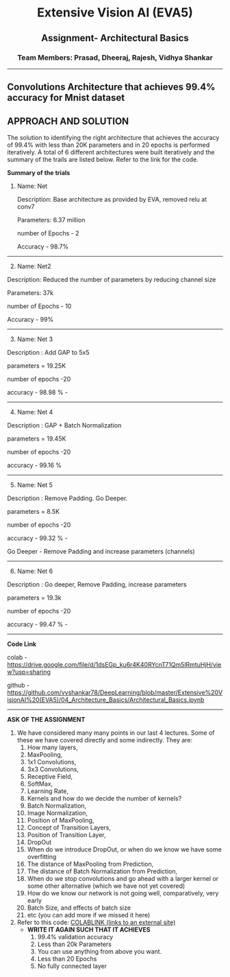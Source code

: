 <h1 align="center">Extensive Vision AI (EVA5)</h1>

<h2 align="center">Assignment- Architectural Basics</h2>

<h3 align="center"> Team Members: Prasad, Dheeraj, Rajesh, Vidhya Shankar </h3>

---
**Convolutions Architecture that achieves 99.4% accuracy for Mnist dataset**
---



**APPROACH AND SOLUTION**
----
The solution to identifying the right architecture that achieves the accuracy of 99.4% with less than 20K parameters and in 20 epochs is performed iteratively. A total of 6 different architectures were built iteratively and the summary of the trails are listed below. Refer to the link for the code.

**Summary of the trials**

1. Name: Net

   Description: Base architecture as provided by EVA, removed relu at conv7

   Parameters: 6.37 million

   number of Epochs - 2

   Accuracy - 98.7%

------------

2. Name: Net2

  Description: Reduced the number of parameters by reducing channel size

  Parameters: 37k

  number of Epochs - 10

  Accuracy - 99%
  
------------

3. Name: Net 3

  Description : Add GAP to 5x5

  parameters = 19.25K

  number of epochs -20

  accuracy - 98.98 % -

--------------

4. Name: Net 4

  Description : GAP + Batch Normalization

  parameters = 19.45K

  number of epochs -20

  accuracy - 99.16 % 
  
---------------------

5. Name: Net 5

  Description : Remove Padding. Go Deeper.

  parameters = 8.5K

  number of epochs -20

  accuracy - 99.32 % -

Go Deeper - Remove Padding and increase parameters (channels)

--------------------------

6. Name: Net 6

  Description : Go deeper, Remove Padding, increase parameters

  parameters = 19.3k

  number of epochs -20

  accuracy - 99.47 % -

----------------------------------------
**Code Link**

colab - https://drive.google.com/file/d/1dsEGp_ku6r4K40RYcnT71Qm5lRmtuHjH/view?usp=sharing

github - https://github.com/vvshankar78/DeepLearning/blob/master/Extensive%20VisionAI%20(EVA5)/04_Architecture_Basics/Architectural_Basics.ipynb

-------------------

**ASK OF THE ASSIGNMENT**


1.  We have considered many many points in our last 4 lectures. Some of these we have covered directly and some indirectly. They are:
    1.  How many layers,
    2.  MaxPooling,
    3.  1x1 Convolutions,
    4.  3x3 Convolutions,
    5.  Receptive Field,
    6.  SoftMax,
    7.  Learning Rate,
    8.  Kernels and how do we decide the number of kernels?
    9.  Batch Normalization,
    10.  Image Normalization,
    11.  Position of MaxPooling,
    12.  Concept of Transition Layers,
    13.  Position of Transition Layer,
    14.  DropOut
    15.  When do we introduce DropOut, or when do we know we have some overfitting
    16.  The distance of MaxPooling from Prediction,
    17.  The distance of Batch Normalization from Prediction,
    18.  When do we stop convolutions and go ahead with a larger kernel or some other alternative (which we have not yet covered)
    19.  How do we know our network is not going well, comparatively, very early
    20.  Batch Size, and effects of batch size
    21.  etc (you can add more if we missed it here)
2.  Refer to this code:  [COLABLINK (links to an external site)](https://colab.research.google.com/drive/1uJZvJdi5VprOQHROtJIHy0mnY2afjNlx)
    -  **WRITE IT AGAIN SUCH THAT IT ACHIEVES**  
        1.  99.4% validation accuracy
        2.  Less than 20k Parameters
        3.  You can use anything from above you want.
        4.  Less than 20 Epochs
        5.  No fully connected layer
